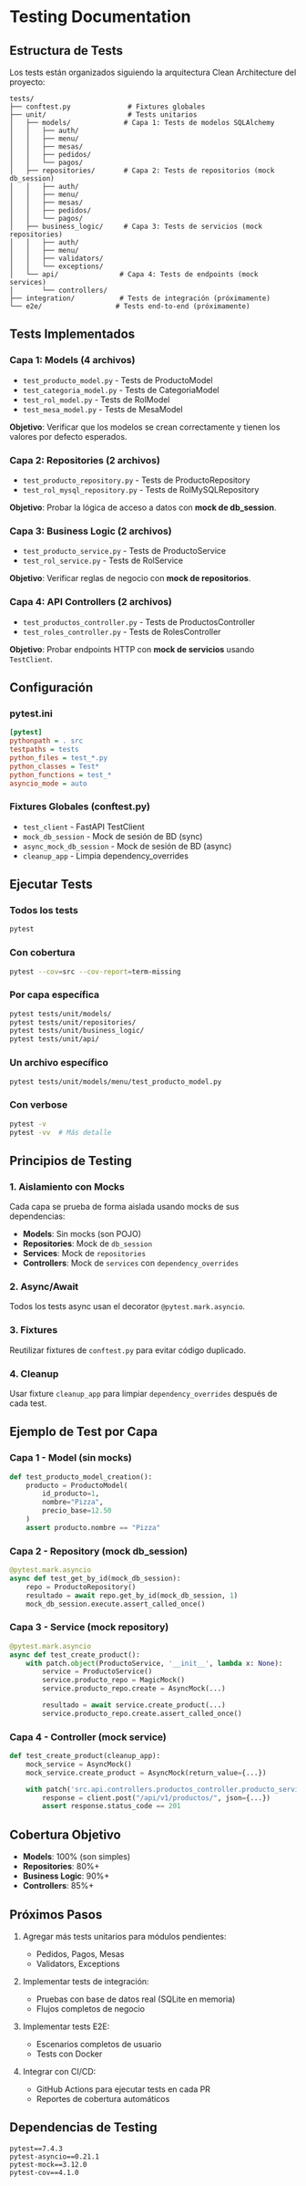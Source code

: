 # Testing Documentation

## Estructura de Tests

Los tests están organizados siguiendo la arquitectura Clean Architecture del proyecto:

```
tests/
├── conftest.py              # Fixtures globales
├── unit/                    # Tests unitarios
│   ├── models/             # Capa 1: Tests de modelos SQLAlchemy
│   │   ├── auth/
│   │   ├── menu/
│   │   ├── mesas/
│   │   ├── pedidos/
│   │   └── pagos/
│   ├── repositories/       # Capa 2: Tests de repositorios (mock db_session)
│   │   ├── auth/
│   │   ├── menu/
│   │   ├── mesas/
│   │   ├── pedidos/
│   │   └── pagos/
│   ├── business_logic/     # Capa 3: Tests de servicios (mock repositories)
│   │   ├── auth/
│   │   ├── menu/
│   │   ├── validators/
│   │   └── exceptions/
│   └── api/               # Capa 4: Tests de endpoints (mock services)
│       └── controllers/
├── integration/           # Tests de integración (próximamente)
└── e2e/                  # Tests end-to-end (próximamente)
```

## Tests Implementados

### Capa 1: Models (4 archivos)
- `test_producto_model.py` - Tests de ProductoModel
- `test_categoria_model.py` - Tests de CategoriaModel
- `test_rol_model.py` - Tests de RolModel
- `test_mesa_model.py` - Tests de MesaModel

**Objetivo**: Verificar que los modelos se crean correctamente y tienen los valores por defecto esperados.

### Capa 2: Repositories (2 archivos)
- `test_producto_repository.py` - Tests de ProductoRepository
- `test_rol_mysql_repository.py` - Tests de RolMySQLRepository

**Objetivo**: Probar la lógica de acceso a datos con **mock de db_session**.

### Capa 3: Business Logic (2 archivos)
- `test_producto_service.py` - Tests de ProductoService
- `test_rol_service.py` - Tests de RolService

**Objetivo**: Verificar reglas de negocio con **mock de repositorios**.

### Capa 4: API Controllers (2 archivos)
- `test_productos_controller.py` - Tests de ProductosController
- `test_roles_controller.py` - Tests de RolesController

**Objetivo**: Probar endpoints HTTP con **mock de servicios** usando `TestClient`.

## Configuración

### pytest.ini
```ini
[pytest]
pythonpath = . src
testpaths = tests
python_files = test_*.py
python_classes = Test*
python_functions = test_*
asyncio_mode = auto
```

### Fixtures Globales (conftest.py)
- `test_client` - FastAPI TestClient
- `mock_db_session` - Mock de sesión de BD (sync)
- `async_mock_db_session` - Mock de sesión de BD (async)
- `cleanup_app` - Limpia dependency_overrides

## Ejecutar Tests

### Todos los tests
```bash
pytest
```

### Con cobertura
```bash
pytest --cov=src --cov-report=term-missing
```

### Por capa específica
```bash
pytest tests/unit/models/
pytest tests/unit/repositories/
pytest tests/unit/business_logic/
pytest tests/unit/api/
```

### Un archivo específico
```bash
pytest tests/unit/models/menu/test_producto_model.py
```

### Con verbose
```bash
pytest -v
pytest -vv  # Más detalle
```

## Principios de Testing

### 1. Aislamiento con Mocks
Cada capa se prueba de forma aislada usando mocks de sus dependencias:
- **Models**: Sin mocks (son POJO)
- **Repositories**: Mock de `db_session`
- **Services**: Mock de `repositories`
- **Controllers**: Mock de `services` con `dependency_overrides`

### 2. Async/Await
Todos los tests async usan el decorator `@pytest.mark.asyncio`.

### 3. Fixtures
Reutilizar fixtures de `conftest.py` para evitar código duplicado.

### 4. Cleanup
Usar fixture `cleanup_app` para limpiar `dependency_overrides` después de cada test.

## Ejemplo de Test por Capa

### Capa 1 - Model (sin mocks)
```python
def test_producto_model_creation():
    producto = ProductoModel(
        id_producto=1,
        nombre="Pizza",
        precio_base=12.50
    )
    assert producto.nombre == "Pizza"
```

### Capa 2 - Repository (mock db_session)
```python
@pytest.mark.asyncio
async def test_get_by_id(mock_db_session):
    repo = ProductoRepository()
    resultado = await repo.get_by_id(mock_db_session, 1)
    mock_db_session.execute.assert_called_once()
```

### Capa 3 - Service (mock repository)
```python
@pytest.mark.asyncio
async def test_create_product():
    with patch.object(ProductoService, '__init__', lambda x: None):
        service = ProductoService()
        service.producto_repo = MagicMock()
        service.producto_repo.create = AsyncMock(...)

        resultado = await service.create_product(...)
        service.producto_repo.create.assert_called_once()
```

### Capa 4 - Controller (mock service)
```python
def test_create_product(cleanup_app):
    mock_service = AsyncMock()
    mock_service.create_product = AsyncMock(return_value={...})

    with patch('src.api.controllers.productos_controller.producto_service', mock_service):
        response = client.post("/api/v1/productos/", json={...})
        assert response.status_code == 201
```

## Cobertura Objetivo

- **Models**: 100% (son simples)
- **Repositories**: 80%+
- **Business Logic**: 90%+
- **Controllers**: 85%+

## Próximos Pasos

1. Agregar más tests unitarios para módulos pendientes:
   - Pedidos, Pagos, Mesas
   - Validators, Exceptions

2. Implementar tests de integración:
   - Pruebas con base de datos real (SQLite en memoria)
   - Flujos completos de negocio

3. Implementar tests E2E:
   - Escenarios completos de usuario
   - Tests con Docker

4. Integrar con CI/CD:
   - GitHub Actions para ejecutar tests en cada PR
   - Reportes de cobertura automáticos

## Dependencias de Testing

```
pytest==7.4.3
pytest-asyncio==0.21.1
pytest-mock==3.12.0
pytest-cov==4.1.0
```
